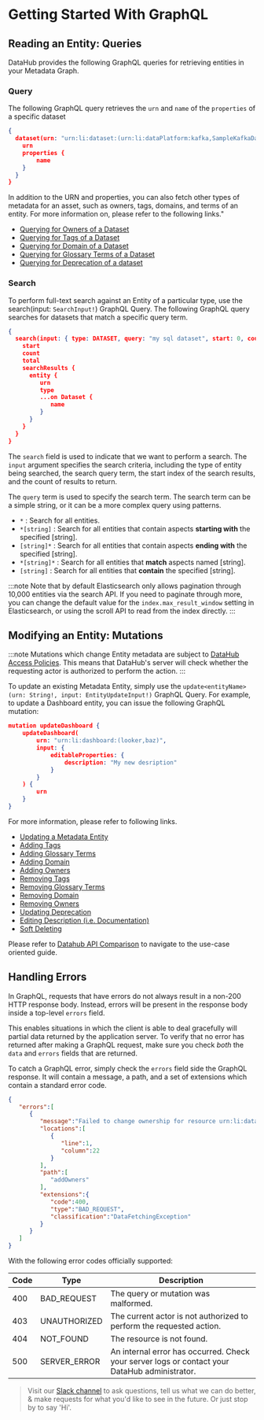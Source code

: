 # Getting Started With GraphQL

## Reading an Entity: Queries

DataHub provides the following GraphQL queries for retrieving entities in your Metadata Graph.


### Query

The following GraphQL query retrieves the `urn` and `name` of the `properties` of a specific dataset

```json
{
  dataset(urn: "urn:li:dataset:(urn:li:dataPlatform:kafka,SampleKafkaDataset,PROD)") {
    urn
    properties {
        name
    }
  }
}
```

In addition to the URN and properties, you can also fetch other types of metadata for an asset, such as owners, tags, domains, and terms of an entity.
For more information on, please refer to the following links."

  * [Querying for Owners of a Dataset]()
  * [Querying for Tags of a Dataset]()
  * [Querying for Domain of a Dataset]()
  * [Querying for Glossary Terms of a Dataset]()
  * [Querying for Deprecation of a dataset]()

### Search

To perform full-text search against an Entity of a particular type, use the search(input: `SearchInput!`) GraphQL Query.
The following GraphQL query searches for datasets that match a specific query term.
```json
{
  search(input: { type: DATASET, query: "my sql dataset", start: 0, count: 10 }) {
    start
    count
    total
    searchResults {
      entity {
         urn
         type
         ...on Dataset {
            name
         }
      }
    }
  }
}
```

The `search` field is used to indicate that we want to perform a search. 
The `input` argument specifies the search criteria, including the type of entity being searched, the search query term, the start index of the search results, and the count of results to return.

The `query` term is used to specify the search term. 
The search term can be a simple string, or it can be a more complex query using patterns.

* `*` : Search for all entities.
* `*[string]` : Search for all entities that contain aspects **starting with** the specified \[string\].
* `[string]*` : Search for all entities that contain aspects **ending with** the specified \[string\].
* `*[string]*` : Search for all entities that **match** aspects named \[string\].
* `[string]` : Search for all entities that **contain** the specified \[string\].

:::note 
Note that by default Elasticsearch only allows pagination through 10,000 entities via the search API. 
If you need to paginate through more, you can change the default value for the `index.max_result_window` setting in Elasticsearch, or using the scroll API to read from the index directly.
:::


## Modifying an Entity: Mutations

:::note
 Mutations which change Entity metadata are subject to [DataHub Access Policies](../../authorization/policies.md). 
This means that DataHub's server will check whether the requesting actor is authorized to perform the action. 
:::  

To update an existing Metadata Entity, simply use the `update<entityName>(urn: String!, input: EntityUpdateInput!)` GraphQL Query.
For example, to update a Dashboard entity, you can issue the following GraphQL mutation:

```json
mutation updateDashboard {
    updateDashboard(
        urn: "urn:li:dashboard:(looker,baz)",
        input: {
            editableProperties: {
                description: "My new desription"
            }
        }
    ) {
        urn
    }
}
```

For more information, please refer to following links. 

* [Updating a Metadata Entity]()
* [Adding Tags](/docs/api/tutorials/adding-tags.md)
* [Adding Glossary Terms](/docs/api/tutorials/adding-terms.md)
* [Adding Domain]()
* [Adding Owners](/docs/api/tutorials/adding-ownerships.md)
* [Removing Tags]()
* [Removing Glossary Terms]()
* [Removing Domain]()
* [Removing Owners]()
* [Updating Deprecation]()
* [Editing Description (i.e. Documentation)]()
* [Soft Deleting]()

Please refer to [Datahub API Comparison](/docs/api/datahub-apis.md#datahub-api-comparison) to navigate to the use-case oriented guide. 


## Handling Errors

In GraphQL, requests that have errors do not always result in a non-200 HTTP response body. Instead, errors will be
present in the response body inside a top-level `errors` field. 

This enables situations in which the client is able to deal gracefully will partial data returned by the application server.
To verify that no error has returned after making a GraphQL request, make sure you check *both* the `data` and `errors` fields that are returned. 

To catch a GraphQL error, simply check the `errors` field side the GraphQL response. It will contain a message, a path, and a set of extensions
which contain a standard error code. 

```json
{
   "errors":[
      {
         "message":"Failed to change ownership for resource urn:li:dataFlow:(airflow,dag_abc,PROD). Expected a corp user urn.",
         "locations":[
            {
               "line":1,
               "column":22
            }
         ],
         "path":[
            "addOwners"
         ],
         "extensions":{
            "code":400,
            "type":"BAD_REQUEST",
            "classification":"DataFetchingException"
         }
      }
   ]
}
```

With the following error codes officially supported:

| Code | Type         | Description                                                                                    |
|------|--------------|------------------------------------------------------------------------------------------------|
| 400  | BAD_REQUEST  | The query or mutation was malformed.                                                           |
| 403  | UNAUTHORIZED | The current actor is not authorized to perform the requested action.                           |
| 404  | NOT_FOUND    | The resource is not found.                                                                     |
| 500  | SERVER_ERROR | An internal error has occurred. Check your server logs or contact your DataHub administrator.  |


> Visit our [Slack channel](https://slack.datahubproject.io) to ask questions, tell us what we can do better, & make requests for what you'd like to see in the future. Or just
stop by to say 'Hi'. 
